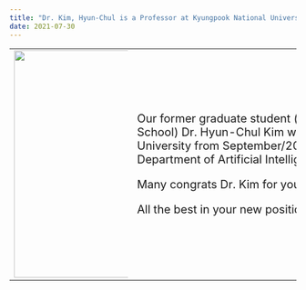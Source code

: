 ```yaml
---
title: "Dr. Kim, Hyun-Chul is a Professor at Kyungpook National University!"
date: 2021-07-30
---
```


<table> 
    <tr>
        <td>
            <div style='width:200px'> 
                <center> <img src='https://bspl.korea.ac.kr/image/bspl/DrKimHC_circle.png' width=400> </center>
        </td>
        <td>
            <div style='width:700px'> 
<p style='font-size: 20px'> Our former graduate student (currently, post-doc at Harvard Medical School) Dr. Hyun-Chul Kim will be moved to Kyungpook National University from September/2021 to become an Assistant Professor at the Department of Artificial Intelligence! </p> 

<p style='font-size: 20px'> Many congrats Dr. Kim for your achievement! </p>

<p style='font-size: 20px'> All the best in your new position and keep up the great work! </p> </div>
        </td>
    </tr>
</table>
